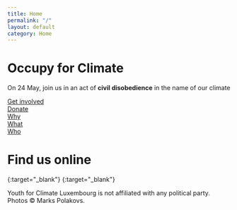 ```yaml
---
title: Home
permalink: "/"
layout: default
category: Home
---
```


# Occupy for Climate

<span class="big">On 24 May,</span> join us in an act of <span class="sec">**civil disobedience**</span> in the name of our climate


<div class="action">
    <div class="amod wide">
        <a href="get-involved">Get involved</a>
    </div>
    <div class="amod">
        <a href="donate">Donate</a>
    </div>
    <div class="amod">
        <a href="why">Why</a>
    </div>
    <div class="amod">
        <a href="what">What</a>
    </div>
    <div class="amod">
        <a href="who">Who</a>
    </div>
</div>

# Find us online

[<i class="fab fa-facebook"></i>](https://www.facebook.com/events/430147554456065/){:target="_blank"}
[<i class="fab fa-instagram"></i>](https://instagram.com/youthforclimatelux){:target="_blank"}

<span class="footer">Youth for Climate Luxembourg is not affiliated with any political party. Photos © Marks Polakovs.</span>